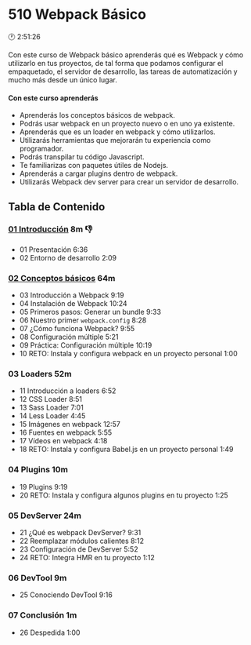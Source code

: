 # 510 Webpack Básico

:clock1: 2:51:26

Con este curso de Webpack básico aprenderás qué es Webpack y cómo utilizarlo en tus proyectos, de tal forma que podamos configurar el empaquetado, el servidor de desarrollo, las tareas de automatización y mucho más desde un único lugar.

#### Con este curso aprenderás

* Aprenderás los conceptos básicos de webpack.
* Podrás usar webpack en un proyecto nuevo o en uno ya existente.
* Aprenderás que es un loader en webpack y cómo utilizarlos.
* Utilizarás herramientas que mejorarán tu experiencia como programador.
* Podrás transpilar tu código Javascript.
* Te familiarizas con paquetes útiles de Nodejs.
* Aprenderás a cargar plugins dentro de webpack.
* Utilizarás Webpack dev server para crear un servidor de desarrollo.

## Tabla de Contenido

### [01 Introducción](510-Webpack-Basico/01-Introduccion.md) 8m :-1:
* 01 Presentación 6:36 
* 02 Entorno de desarrollo 2:09 

### [02 Conceptos básicos](510-Webpack-Basico/02-Conceptos-Basicos.md) 64m

* 03 Introducción a Webpack 9:19 
* 04 Instalación de Webpack 10:24 
* 05 Primeros pasos: Generar un bundle 9:33 
* 06 Nuestro primer `webpack.config` 8:28 
* 07 ¿Cómo funciona Webpack? 9:55 
* 08 Configuración múltiple 5:21 
* 09 Práctica: Configuración múltiple 10:19 
* 10 RETO: Instala y configura webpack en un proyecto personal 1:00 

### 03 Loaders 52m

* 11 Introducción a loaders 6:52 
* 12 CSS Loader 8:51 
* 13 Sass Loader 7:01 
* 14 Less Loader 4:45 
* 15 Imágenes en webpack 12:57 
* 16 Fuentes en webpack 5:55 
* 17 Vídeos en webpack 4:18 
* 18 RETO: Instala y configura Babel.js en un proyecto personal 1:49 

### 04 Plugins 10m

* 19 Plugins 9:19 
* 20 RETO: Instala y configura algunos plugins en tu proyecto 1:25 

### 05 DevServer 24m

* 21 ¿Qué es webpack DevServer? 9:31 
* 22 Reemplazar módulos calientes 8:12 
* 23 Configuración de DevServer 5:52 
* 24 RETO: Integra HMR en tu proyecto 1:12 

### 06 DevTool 9m

* 25 Conociendo DevTool 9:16 

### 07 Conclusión 1m

* 26 Despedida 1:00 
